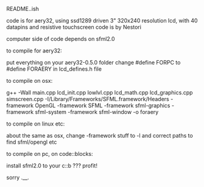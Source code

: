 README..ish

code is for aery32, using ssd1289 driven 3" 320x240 resolution lcd, with 40 datapins and resistive touchscreen
code is by Nestori

computer side of code depends on sfml2.0

to compile for aery32:

put everything on your aery32-0.5.0 folder
change #define FORPC to #define FORAERY in lcd_defines.h file


to compile on osx:

g++ -Wall main.cpp lcd_init.cpp lowlvl.cpp lcd_math.cpp lcd_graphics.cpp simscreen.cpp -I/Library/Frameworks/SFML.framework/Headers -framework OpenGL -framework SFML -framework sfml-graphics -framework sfml-system -framework sfml-window -o foraery


to compile on linux etc:

about the same as osx, change -framework stuff to -l
and correct paths to find sfml/opengl etc

to compile on pc, on code::blocks:

install sfml2.0 to your c::b
???
profit!

sorry .__.